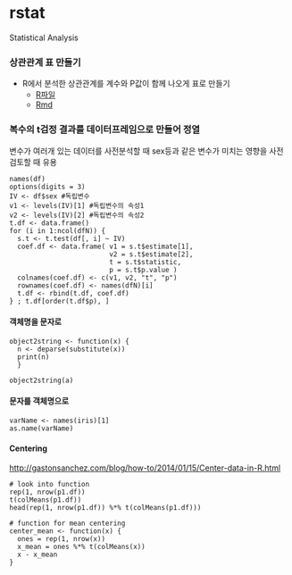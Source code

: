 # rstat
Statistical Analysis


### 상관관계 표 만들기
- R에서 분석한 상관관계를 계수와 P값이 함께 나오게 표로 만들기 
  - [R파일](https://github.com/dataminds/rtip/blob/master/correlatonMatrix_table.R)
  - [Rmd](https://github.com/dataminds/rstat/blob/master/correlatonMatrix_table_note.Rmd)


### 복수의 t검정 결과를 데이터프레임으로 만들어 정열
변수가 여러개 있는 데이터를 사전분석할 때 sex등과 같은 변수가 미치는 영향을 사전 검토할 때 유용

```
names(df)
options(digits = 3)
IV <- df$sex #독립변수
v1 <- levels(IV)[1] #독립변수의 속성1
v2 <- levels(IV)[2] #독립변수의 속성2
t.df <- data.frame()
for (i in 1:ncol(dfN)) {
  s.t <- t.test(df[, i] ~ IV)
  coef.df <- data.frame( v1 = s.t$estimate[1],
                         v2 = s.t$estimate[2],
                         t = s.t$statistic,
                         p = s.t$p.value )
  colnames(coef.df) <- c(v1, v2, "t", "p")
  rownames(coef.df) <- names(dfN)[i]
  t.df <- rbind(t.df, coef.df)
} ; t.df[order(t.df$p), ]
```

#### 객체명을 문자로 
```
object2string <- function(x) {
  n <- deparse(substitute(x))
  print(n)
  }

object2string(a)
```

#### 문자를 객체명으로
```
varName <- names(iris)[1] 
as.name(varName)
```

#### Centering
http://gastonsanchez.com/blog/how-to/2014/01/15/Center-data-in-R.html
```
# look into function
rep(1, nrow(p1.df))
t(colMeans(p1.df))
head(rep(1, nrow(p1.df)) %*% t(colMeans(p1.df)))

# function for mean centering
center_mean <- function(x) {
  ones = rep(1, nrow(x))
  x_mean = ones %*% t(colMeans(x))
  x - x_mean
}
```

